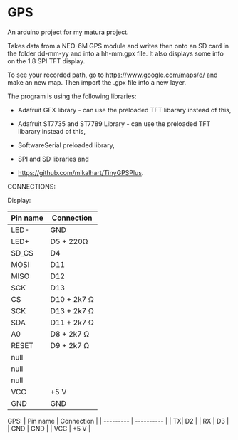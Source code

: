 # GPS
An arduino project for my matura project.

Takes data from a NEO-6M GPS module and writes then onto an SD card in the folder dd-mm-yy and into a hh-mm.gpx file.
It also displays some info on the 1.8 SPI TFT display.

To see your recorded path, go to https://www.google.com/maps/d/ and make an new map. Then import the .gpx file into a new layer.

The program is using the following libraries:

- Adafruit GFX library - can use the preloaded TFT libarary instead of this,

- Adafruit ST7735 and ST7789 Library - can use the preloaded TFT libarary instead of this,

- SoftwareSerial preloaded library,

- SPI and SD libraries and

- https://github.com/mikalhart/TinyGPSPlus.


CONNECTIONS:

Display:

| Pin name  | Connection |
| --------- | ---------- | 
| LED-  | GND  |
|  LED+  | D5 + 220Ω |
|   SD_CS | D4   |
|   MOSI  | D11   |
|   MISO  | D12   |
|   SCK   | D13   |
|   CS    | D10 + 2k7 Ω|
|   SCK   | D13 + 2k7 Ω |
|   SDA   | D11 + 2k7 Ω |
|   A0    | D8  + 2k7 Ω |
|   RESET | D9  + 2k7 Ω |
|   null |   |
|   null |   |
|   null |   |
|   VCC   | +5 V   |
|   GND   | GND   |

GPS:
| Pin name  | Connection |
| --------- | ---------- | 
| TX| D2 |
| RX | D3 |
| GND  | GND |
| VCC | +5 V |
